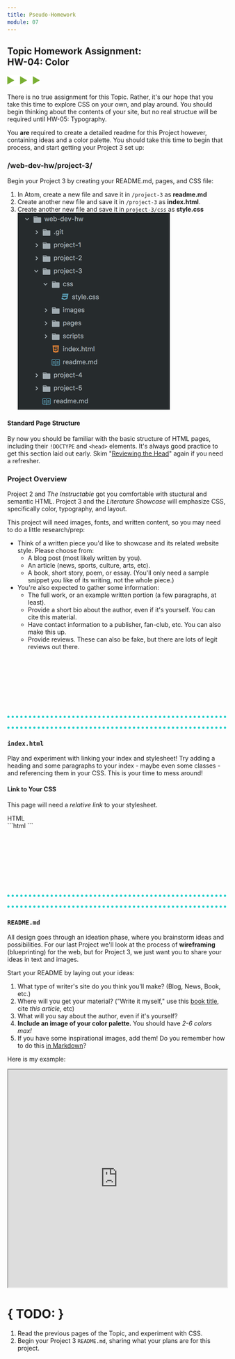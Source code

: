 ```yaml
---
title: Pseudo-Homework
module: 07
---
```


## Topic Homework Assignment:<br/>HW-04: Color
<img src="./../../../img/arrow-divider.svg" style="width: 75px; border: none;" />

There is no true assignment for this Topic. Rather, it's our hope that you take this time to explore CSS on your own, and play around. You should begin thinking about the contents of your site, but no real structue will be required until HW-05: Typography.

You **are** required to create a detailed readme for this Project however, containing ideas and a color palette. You should take this time to begin that process, and start getting your Project 3 set up:

### /web-dev-hw/project-3/
Begin your Project 3 by creating your README.md, pages, and CSS file:

1. In Atom, create a new file and save it in `/project-3` as **readme.md**
2. Create another new file and save it in `/project-3` as **index.html**.
3. Create another new file and save it in `project-3/css` as **style.css**
![Project 3 Directory in Atom](../imgs/p3-atom-directory-pt1.png)


#### Standard Page Structure
By now you should be familiar with the basic structure of HTML pages, including their `!DOCTYPE` and `<head>` elements. It's always good practice to get this section laid out early. Skim "[Reviewing the Head](../../topic-06/reviewing-the-head#full-review)" again if you need a refresher.


### Project Overview

Project 2 and _The Instructable_ got you comfortable with stuctural and semantic HTML. Project 3 and the _Literature Showcase_ will emphasize CSS, specifically color, typography, and layout.

This project will need images, fonts, and written content, so you may need to do a little research/prep:
- Think of a written piece you'd like to showcase and its related website style. Please choose from:
  - A blog post (most likely written by you).
  - An article (news, sports, culture, arts, etc).
  - A book, short story, poem, or essay. (You'll only need a sample snippet you like of its writing, not the whole piece.)
- You're also expected to gather some information:
  - The full work, or an example written portion (a few paragraphs, at least).
  - Provide a short bio about the author, even if it's yourself. You can cite this material.
  - Have contact information to a publisher, fan-club, etc. You can also make this up.
  - Provide reviews. These can also be fake, but there are lots of legit reviews out there.



<div style="border-top: 5px dotted #1CCDCA; width: 100%; margin-top: 150px"></div>
<div style="border-top: 5px dotted #1CCDCA; width: 100%; margin-top: 20px"></div>


### `index.html`
Play and experiment with linking your index and stylesheet! Try adding a heading and some paragraphs to your index - maybe even some classes - and referencing them in your CSS. This is your time to mess around!

#### Link to Your CSS

This page will need a _relative link_ to your stylesheet.

<div id="code-heading">HTML</div>
```html
<!DOCTYPE html>
<html lang="en">
  <head>
    <link rel="stylesheet" type="text/css" href="./css/style.css">
    <title>Your Site's Title</title>
  </head>
  <body>
    <!-- Page Content -->
  </body>
</html>
```

<div style="border-top: 5px dotted #1CCDCA; width: 100%; margin-top: 150px"></div>
<div style="border-top: 5px dotted #1CCDCA; width: 100%; margin-top: 20px"></div>


### `README.md`
All design goes through an ideation phase, where you brainstorm ideas and possibilities. For our last Project we'll look at the process of **wireframing** (blueprinting) for the web, but for Project 3, we just want you to share your ideas in text and images.

Start your README by laying out your ideas:
1. What type of writer's site do you think you'll make? (Blog, News, Book, etc.)
2. Where will you get your material? ("Write it myself," use this <u>book title</u>, cite <cite>this article</cite>, etc)
3. What will you say about the author, even if it's yourself?
4. **Include an image of your color palette.** You should have _2-6 colors max!_
5. If you have some inspirational images, add them! Do you remember how to do this [in Markdown](../../topic-02/read-me/)?

Here is my example:

<div class="displayed_code_example">
<iframe width="100%" height="500px" src="https://JustineEvansUM.github.io/web-dev-hw/project-3/sample.html"></iframe>
</div>



# { TODO: }
1. Read the previous pages of the Topic, and experiment with CSS.
2. Begin your Project 3 `README.md`, sharing what your plans are for this project.
